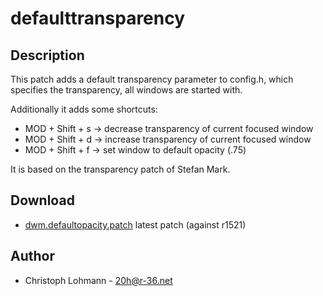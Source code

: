 # defaulttransparency

## Description

This patch adds a default transparency parameter to config.h, which specifies the
transparency, all windows are started with.

Additionally it adds some shortcuts:

 * MOD + Shift + s -> decrease transparency of current focused window
 * MOD + Shift + d -> increase transparency of current focused window
 * MOD + Shift + f -> set window to default opacity (.75)

It is based on the transparency patch of Stefan Mark.

## Download

 * [dwm.defaultopacity.patch](http://dwm.suckless.org/patches/dwm.defaultopacity.patch)
   latest patch (against r1521)

## Author

 * Christoph Lohmann - <20h@r-36.net>


